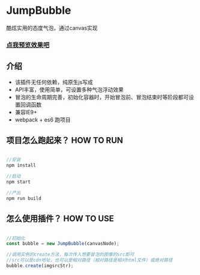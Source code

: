 # JumpBubble

酷炫实用的态度气泡，通过canvas实现

### [点我预览效果吧](https://wanghairong-i.github.io/JumpBubble/)

## 介绍

-   该插件无任何依赖，纯原生js写成
-   API丰富，使用简单，可设置多种气泡浮动效果
-   冒泡的生命周期完善，初始化容器时，开始冒泡前、冒泡结束时等阶段都可设置回调函数
-   兼容IE9+
-   webpack + es6 跑项目

## 项目怎么跑起来？  HOW TO RUN

```javascript

//安装
npm install  

//启动
npm start

//产出
npm run build

```

## 怎么使用插件？ HOW TO USE

```javascript

//初始化
const bubble = new JumpBubble(canvasNode);

//调用实例的create方法，每次传入想要冒泡的图像的src即可
//src可以是cdn地址，也可以是相对路径（相对路径是相对html文件）或绝对路径
bubble.create(imgsrcStr);

```
